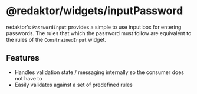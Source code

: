 # @redaktor/widgets/inputPassword

redaktor's `PasswordInput` provides a simple to use input box for entering passwords. The rules that which the password must follow are equivalent to the rules of the `ConstrainedInput` widget.

## Features

- Handles validation state / messaging internally so the consumer does not have to
- Easily validates against a set of predefined rules
